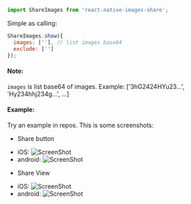 
```js
import ShareImages from 'react-native-images-share';
```

Simple as calling:
```js
ShareImages.show({
  images: [''], // list images base64
  exclude: ['']
});
```
#### Note:
`images` is list base64 of images. Example: ['3hG2424HYu23...', 'Hy234hhj234g...', ...]
#### Example:
Try an example in repos.
This is some screenshots:
- Share button
* iOS:
![ScreenShot](https://github.com/codeairfight/react-native-images-share/blob/master/example/images/img_ios_home.png)
* android:
![ScreenShot](https://github.com/codeairfight/react-native-images-share/blob/master/example/images/img_android_home.png)
- Share View
* iOS:
![ScreenShot](https://github.com/codeairfight/react-native-images-share/blob/master/example/images/img_ios_share.png)
* android:
![ScreenShot](https://github.com/codeairfight/react-native-images-share/blob/master/example/images/img_android_share.png)
